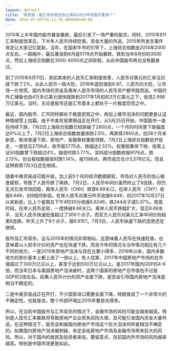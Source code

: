 ```yaml
---
layout: default
title: "易宪容：股汇双杀是否会让类似2015年的股灾重演？"
date: 2018-07-03T14:12:19.000000+08:00
---
```


2015年上半年国内股市暴涨暴跌，最后引发了一场严重的股灾。同时，2015年811汇率制度改革后，下半年人民币持续贬值，资金大量的外逃。2015年所发生事件肯定让大家记忆犹新。当年，在国家牛市的引导下，上海综合指数由2014年2000点左右，一路飚升，最后暴涨到6月底5178点开始暴跌，跌到当年8月份的3500点，然后上海综合指数在3500-4000点之间徘徊，从此中国股市再也没有翻身过。

到了2015年8月11日，突如其来的人民币汇率制度改革，人民币对美元的汇率当日就下跌了2%，从此人民币一路大贬，2016年底贬值到6.97。人民币的大贬，让市场一片惊慌，国内市场的资金及离岸人民币市场的人民币资产都夺路而逃。中国的外汇储备也由4万多亿美元很快就跌到2017年1月初的3万亿美元之下，低見2.998万亿美元。当时，无论是股市还是汇市基本上都处于一片极度恐慌之中。

最近，国内股市、汇市同样都处于极度悲观之中，再加上楼市泡沫的问题更是让这种情绪雪上加霜。由于中美贸易摩擦战正在开打，从5月25日开始，中国股市一直在持续下跌，7月2日上海综合指数已经跌破了2800点，一个月的时间里下跌幅度达9%以上了。7月2日上海综合指数放量收跌2.5%，再跌穿2800点，创28个月来新低，板块普遍下跌，房地产、金融等权重股领跌。7月2日上海综合指数低开低走，一度低见2756点，收市报2775点，跌幅达2.52%。权重股集体下挫，拖累上证50指数曾下跌超过4%，报收时跌3.77%。深圳成分指数收报9179点，跌2.13%。创业板指数报收时跌1.14%，报1588点。两市成交合计3,576亿元。而且这种跌势7月3日还在继续。

随着中美贸易战可能升级，加上前5个月的经济数据疲软，市场对人民币的信心极度疲软，导致了人民币跌了再跌。7月2日，人民币中间价虽然终止了8连跌，但仍无法引发市场回稳，离岸人民币（CNH）跌穿6.69关口，在岸人民币（CNY）收报6.649，创8個月新低。在岸人民币对美元昨天收报6.649，创2017年10月27日以来新低，比上个星期五下午4时30分收报6.6246，跌244点子或0.37%。夜盘时段，在岸人民币走软，一度跌破6.66关口。离岸人民币跌幅扩大，低见6.69水平，当天人民币快速贬值超过了300个点子。而官方人民币对美元汇率中间价则结束8连跌，昨天上升了9个点子，报6.6157。7月3日，人民币快速下跌的态势还在继续。

股市及汇市双杀，这与2015年的情况非常相似，这意味着人民币在快速贬值，也意味着以人民币计价的资产也在快速下跌。而且今年的情况与当年情况相比有几个不同的地方。一是2015年房地产泡沫与现在比要小得多，2016年以来，国内多数地方的房价基本上都上涨了一倍以上。有人估算，2017年中国房地产市场的总市值超过了300万亿元以上，甚至于达到500万亿元以上。是2017年国内GDP的4-6倍，而当年日本与美国房地产泡沫破时，这两个国家的房地产总市值也不过是GDP的2倍左右。如果人民币计价的资产全面下跌，是否会引导国内房地产泡沫是相当不确定的。

二是中美贸易战正在开打，不少国家进口需要全面下降，特朗普成了一个非常大的不确定性。也就是说，整个外部环境比2015年要恶劣得多。

所以，在当前中国股市与汇市双杀的情况下，金融市场的风险可能会越来越高。特别是人民币汇率暴跌将导致房地产企业债务风险大增，及可能引发国内资金大量外逃。在这种情况下，是否会刺破国内房地产市场这个巨大泡沫同样是相当不确定的。如果国内房地产泡沫被刺破，肯定会给房地产市场及金融市场带来巨大的风险。所以，对于国内的居民及投资者来说，要留意点，目前国内外市场的风险越来越高，特别是中国市场更是如此。

